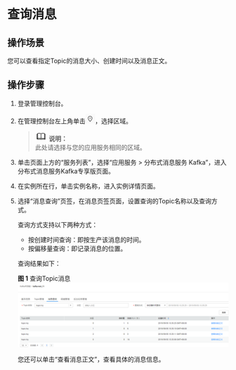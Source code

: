 # 查询消息<a name="ZH-CN_TOPIC_0189949625"></a>

## 操作场景<a name="section2108121813562"></a>

您可以查看指定Topic的消息大小、创建时间以及消息正文。

## 操作步骤<a name="section1494819268569"></a>

1.  登录管理控制台。
2.  在管理控制台左上角单击![](figures/icon-region.png)，选择区域。

    >![](public_sys-resources/icon-note.gif) **说明：**   
    >此处请选择与您的应用服务相同的区域。  

3.  单击页面上方的“服务列表”，选择“应用服务 \> 分布式消息服务 Kafka”，进入分布式消息服务Kafka专享版页面。
4.  在实例所在行，单击实例名称，进入实例详情页面。
5.  选择“消息查询”页签，在消息页签页面，设置查询的Topic名称以及查询方式。

    查询方式支持以下两种方式：

    -   按创建时间查询：即按生产该消息的时间。
    -   按偏移量查询：即记录消息的位置。

    查询结果如下：

    **图 1**  查询Topic消息<a name="fig3654161474"></a>  
    ![](figures/查询Topic消息.png "查询Topic消息")

    您还可以单击“查看消息正文”，查看具体的消息信息。


